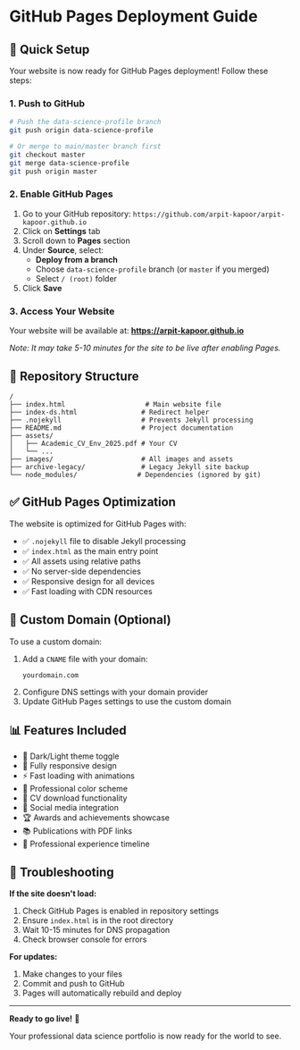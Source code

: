 # GitHub Pages Deployment Guide

## 🚀 Quick Setup

Your website is now ready for GitHub Pages deployment! Follow these steps:

### 1. Push to GitHub

```bash
# Push the data-science-profile branch
git push origin data-science-profile

# Or merge to main/master branch first
git checkout master
git merge data-science-profile
git push origin master
```

### 2. Enable GitHub Pages

1. Go to your GitHub repository: `https://github.com/arpit-kapoor/arpit-kapoor.github.io`
2. Click on **Settings** tab
3. Scroll down to **Pages** section
4. Under **Source**, select:
   - **Deploy from a branch**
   - Choose `data-science-profile` branch (or `master` if you merged)
   - Select `/ (root)` folder
5. Click **Save**

### 3. Access Your Website

Your website will be available at:
**https://arpit-kapoor.github.io**

*Note: It may take 5-10 minutes for the site to be live after enabling Pages.*

## 📁 Repository Structure

```
/
├── index.html                    # Main website file
├── index-ds.html                # Redirect helper
├── .nojekyll                    # Prevents Jekyll processing
├── README.md                    # Project documentation
├── assets/
│   ├── Academic_CV_Env_2025.pdf # Your CV
│   └── ...
├── images/                      # All images and assets
├── archive-legacy/              # Legacy Jekyll site backup
└── node_modules/               # Dependencies (ignored by git)
```

## ✅ GitHub Pages Optimization

The website is optimized for GitHub Pages with:

- ✅ `.nojekyll` file to disable Jekyll processing
- ✅ `index.html` as the main entry point
- ✅ All assets using relative paths
- ✅ No server-side dependencies
- ✅ Responsive design for all devices
- ✅ Fast loading with CDN resources

## 🔧 Custom Domain (Optional)

To use a custom domain:

1. Add a `CNAME` file with your domain:
   ```
   yourdomain.com
   ```
2. Configure DNS settings with your domain provider
3. Update GitHub Pages settings to use the custom domain

## 📊 Features Included

- 🌙 Dark/Light theme toggle
- 📱 Fully responsive design
- ⚡ Fast loading with animations
- 🎨 Professional color scheme
- 📄 CV download functionality
- 🔗 Social media integration
- 🏆 Awards and achievements showcase
- 📚 Publications with PDF links
- 💼 Professional experience timeline

## 🐛 Troubleshooting

**If the site doesn't load:**
1. Check GitHub Pages is enabled in repository settings
2. Ensure `index.html` is in the root directory
3. Wait 10-15 minutes for DNS propagation
4. Check browser console for errors

**For updates:**
1. Make changes to your files
2. Commit and push to GitHub
3. Pages will automatically rebuild and deploy

---

**Ready to go live!** 🚀

Your professional data science portfolio is now ready for the world to see.
